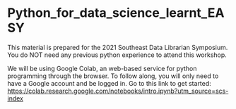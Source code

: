 # Python_for_data_science_learnt_EASY

This material is prepared for the 2021 Southeast Data Librarian Symposium. You do NOT need any previous python experience to attend this workshop.

We will be using Google Colab, an web-based service for python programming through the browser.  To follow along, you will only need to have a Google account and be logged in. Go to this link to get started: https://colab.research.google.com/notebooks/intro.ipynb?utm_source=scs-index

